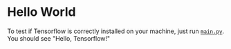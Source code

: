 # Hello World
To test if Tensorflow is correctly installed on your machine, just run [`main.py`](./main.py). You should see
"Hello, Tensorflow!"